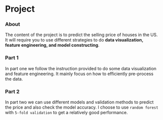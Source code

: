 # Project
### About
The content of the project is to predict the selling price of houses in the US. It will require you to use different strategies to do **data visualization, feature engineering, and model constructing**.
### Part 1
In part one we follow the instruction provided to do some data visualization and feature engineering. It mainly focus on how to efficiently pre-process the data.
### Part 2
In part two we can use different models and validation methods to predict the price and also check the model accuracy. I choose to use `random forest` with `5-fold validation` to get a relatively good performance.
